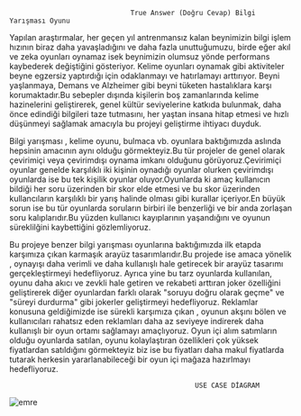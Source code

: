                                   True Answer (Doğru Cevap) Bilgi Yarışması Oyunu 

Yapılan araştırmalar, her geçen yıl antrenmansız kalan beynimizin bilgi işlem hızının biraz daha yavaşladığını ve daha fazla unuttuğumuzu, birde eğer akıl ve zeka oyunları oynamaz isek beynimizin olumsuz yönde performans kaybederek değiştiğini gösteriyor. Kelime oyunları oynamak gibi aktiviteler beyne egzersiz yaptırdığı için odaklanmayı ve hatırlamayı arttırıyor. Beyni yaşlanmaya, Demans ve Alzheimer gibi beyni tüketen hastalıklara karşı korumaktadır.Bu sebepler dışında kişilerin boş zamanlarında kelime hazinelerini geliştirerek, genel kültür seviyelerine katkıda bulunmak, daha önce edindiği bilgileri taze tutmasını, her yaştan insana hitap etmesi ve hızlı düşünmeyi sağlamak amacıyla bu projeyi geliştirme ihtiyacı duyduk. 

Bilgi yarışması , kelime oyunu, bulmaca vb. oyunlara baktığımızda aslında hepsinin amacının aynı olduğu görmekteyiz.Bu tür projeler de  genel olarak çevirimiçi veya çevirimdışı oynama imkanı olduğunu görüyoruz.Çevirimiçi oyunlar genelde karşılıklı iki kişinin oynadığı oyunlar olurken çevirimdışı oyunlarda ise bu tek kişilik oyunlar oluyor.Oyunlarda ki amaç kullanıcın bildiği her soru üzerinden bir skor elde etmesi ve bu skor üzerinden kullancıların karşılıklı bir yarış halinde olması gibi kurallar içeriyor.En büyük sorun ise bu tür oyunlarda soruların birbiri ile benzerliği ve bir anda zorlaşan soru kalıplarıdır.Bu yüzden kullanıcı kayıplarının yaşandığını ve oyunun süreklilğini kaybettiğini gözlemliyoruz. 

Bu projeye benzer bilgi yarışması oyunlarına baktığımızda ilk etapda karşımıza çıkan karmaşık arayüz tasarımlarıdır.Bu projede ise amaca yönelik , oynayışı  daha verimli ve daha kullanışlı hale getirecek bir arayüz tasarımı gerçekleştirmeyi hedefliyoruz. Ayrıca yine bu tarz oyunlarda kullanılan, oyunu daha akıcı ve zevkli hale getiren  ve rekabeti arttıran joker özelliğini geliştirerek diğer oyunlardan farklı olarak "soruyu doğru olarak geçme" ve "süreyi durdurma" gibi jokerler geliştirmeyi hedefliyoruz. Reklamlar konusuna geldiğimizde ise sürekli karşımıza çıkan , oyunun akşını bölen ve kullanıcıları rahatsız eden reklamları daha az seviyeye indirerek daha kullanışlı bir oyun ortamı sağlamayı amaçlıyoruz. Oyun içi alım satımların olduğu oyunlarda  satılan, oyunu kolaylaştıran özellikleri çok yüksek fiyatlardan satıldığını görmekteyiz biz ise bu fiyatları daha makul fiyatlarda tutarak herkesin yararlanabileceği bir oyun içi mağaza hazırlmayı hedefliyoruz.
                 
                                                  USE CASE DİAGRAM

![emre](https://user-images.githubusercontent.com/78305632/158360059-d58dc773-1102-417b-b9ce-6d76b99c1739.jpeg)
